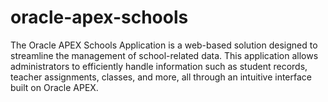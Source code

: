 # oracle-apex-schools
The Oracle APEX Schools Application is a web-based solution designed to streamline the management of school-related data. This application allows administrators to efficiently handle information such as student records, teacher assignments, classes, and more, all through an intuitive interface built on Oracle APEX.
